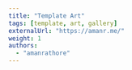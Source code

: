 ```yaml
---
title: "Template Art"
tags: [template, art, gallery]
externalUrl: "https://amanr.me/"
weight: 1
authors:
  - "amanrathore"
---
```

